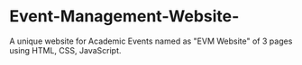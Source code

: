 # Event-Management-Website-
A unique website for Academic Events named as "EVM Website" of 3 pages using HTML, CSS, JavaScript.
